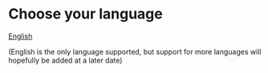 # Choose your language
[English](https://github.com/RMED24/SwitchEmuGuide/tree/main/English)

(English is the only language supported, but support for more languages will hopefully be added at a later date)
